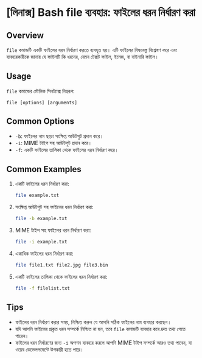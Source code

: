 # [লিনাক্স] Bash file ব্যবহার: ফাইলের ধরন নির্ধারণ করা

## Overview
`file` কমান্ডটি একটি ফাইলের ধরন নির্ধারণ করতে ব্যবহৃত হয়। এটি ফাইলের বিষয়বস্তু বিশ্লেষণ করে এবং ব্যবহারকারীকে জানায় যে ফাইলটি কি ধরনের, যেমন টেক্সট ফাইল, ইমেজ, বা বাইনারি ফাইল।

## Usage
`file` কমান্ডের মৌলিক সিনট্যাক্স নিম্নরূপ:

```
file [options] [arguments]
```

## Common Options
- `-b`: ফাইলের নাম ছাড়া সংক্ষিপ্ত আউটপুট প্রদান করে।
- `-i`: MIME টাইপ সহ আউটপুট প্রদান করে।
- `-f`: একটি ফাইলের তালিকা থেকে ফাইলের ধরন নির্ধারণ করে।

## Common Examples
1. একটি ফাইলের ধরন নির্ধারণ করা:
   ```bash
   file example.txt
   ```

2. সংক্ষিপ্ত আউটপুট সহ ফাইলের ধরন নির্ধারণ করা:
   ```bash
   file -b example.txt
   ```

3. MIME টাইপ সহ ফাইলের ধরন নির্ধারণ করা:
   ```bash
   file -i example.txt
   ```

4. একাধিক ফাইলের ধরন নির্ধারণ করা:
   ```bash
   file file1.txt file2.jpg file3.bin
   ```

5. একটি ফাইলের তালিকা থেকে ফাইলের ধরন নির্ধারণ করা:
   ```bash
   file -f filelist.txt
   ```

## Tips
- ফাইলের ধরন নির্ধারণ করার সময়, নিশ্চিত করুন যে আপনি সঠিক ফাইলের নাম ব্যবহার করছেন।
- যদি আপনি ফাইলের প্রকৃত ধরন সম্পর্কে নিশ্চিত না হন, তবে `file` কমান্ডটি ব্যবহার করে দ্রুত তথ্য পেতে পারেন।
- ফাইলের ধরন নির্ধারণের জন্য `-i` অপশন ব্যবহার করলে আপনি MIME টাইপ সম্পর্কে আরও তথ্য পাবেন, যা ওয়েব ডেভেলপমেন্টে উপকারী হতে পারে।